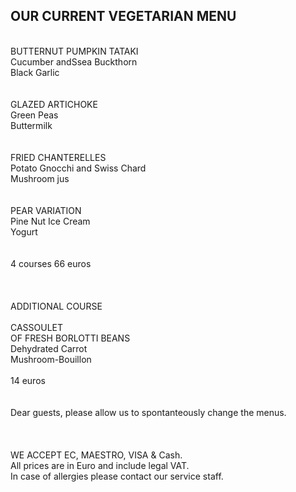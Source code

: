 ## OUR CURRENT VEGETARIAN MENU
<br/>
BUTTERNUT PUMPKIN TATAKI<br/>
Cucumber andSsea Buckthorn<br/>
Black Garlic<br/>
<br/>
 <br/>
GLAZED ARTICHOKE<br/>
Green Peas<br/>
Buttermilk<br/>
<br/>
 <br/>
FRIED CHANTERELLES<br/>
Potato Gnocchi and Swiss Chard<br/>
Mushroom jus<br/>
<br/>
 <br/>
PEAR VARIATION<br/>
Pine Nut Ice Cream<br/>
Yogurt<br/>
<br/>
<br/>
4 courses 66 euros<br/>
<br/>
 <br/>
<br/>
ADDITIONAL COURSE<br/>
<br/>
CASSOULET<br/>
OF FRESH BORLOTTI BEANS<br/>
Dehydrated Carrot<br/>
Mushroom-Bouillon<br/>
<br/>
14 euros<br/>
 <br/>
<br/>
Dear guests, please allow us to spontanteously change the menus.<br/>
<br/>
 <br/>
<br/>
WE ACCEPT EC, MAESTRO, VISA & Cash.<br/>
All prices are in Euro and include legal VAT.<br/>
In case of allergies please contact our service staff.<br/>
